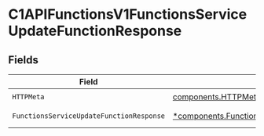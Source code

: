 # C1APIFunctionsV1FunctionsServiceUpdateFunctionResponse


## Fields

| Field                                                                                                                   | Type                                                                                                                    | Required                                                                                                                | Description                                                                                                             |
| ----------------------------------------------------------------------------------------------------------------------- | ----------------------------------------------------------------------------------------------------------------------- | ----------------------------------------------------------------------------------------------------------------------- | ----------------------------------------------------------------------------------------------------------------------- |
| `HTTPMeta`                                                                                                              | [components.HTTPMetadata](../../models/components/httpmetadata.md)                                                      | :heavy_check_mark:                                                                                                      | N/A                                                                                                                     |
| `FunctionsServiceUpdateFunctionResponse`                                                                                | [*components.FunctionsServiceUpdateFunctionResponse](../../models/components/functionsserviceupdatefunctionresponse.md) | :heavy_minus_sign:                                                                                                      | Successful response                                                                                                     |